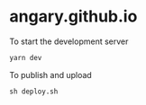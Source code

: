 # angary.github.io

To start the development server

```sh
yarn dev
```

To publish and upload

```
sh deploy.sh
```
